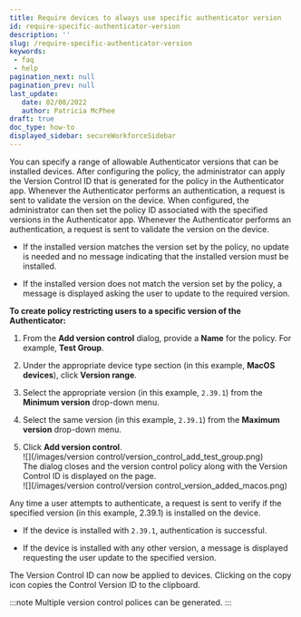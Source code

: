 ```yaml
---
title: Require devices to always use specific authenticator version
id: require-specific-authenticator-version
description: ''
slug: /require-specific-authenticator-version
keywords: 
 - faq
 - help
pagination_next: null
pagination_prev: null
last_update: 
   date: 02/08/2022
   author: Patricia McPhee
draft: true
doc_type: how-to
displayed_sidebar: secureWorkforceSidebar
---  
```




You can specify a range of allowable Authenticator versions that can be installed devices. After configuring the policy, the administrator can apply the Version Control ID that is generated for the policy in the Authenticator app. Whenever the Authenticator performs an authentication, a request is sent to validate the version on the device. When configured, the administrator can then set the policy ID associated with the specified versions in the Authenticator app. Whenever the Authenticator performs an authentication, a request is sent to validate the version on the device.

*   If the installed version matches the version set by the policy, no update is needed and no message indicating that the installed version must be installed.
    
*   If the installed version does not match the version set by the policy, a message is displayed asking the user to update to the required version.
    

**To create policy restricting users to a specific version of the Authenticator:**

1.  From the **Add version control** dialog, provide a **Name** for the policy. For example, **Test Group**.
    
2.  Under the appropriate device type section (in this example, **MacOS devices**), click **Version range**.
    
3.  Select the appropriate version (in this example, `2.39.1`) from the **Minimum version** drop-down menu.
    
4.  Select the same version (in this example, `2.39.1`) from the **Maximum version** drop-down menu.
    
5.  Click **Add version control**.  
    ![](/images/version control/version_control_add_test_group.png)  
    The dialog closes and the version control policy along with the Version Control ID is displayed on the page.  
    ![](/images/version control/version control_version_added_macos.png)
    

Any time a user attempts to authenticate, a request is sent to verify if the specified version (in this example, 2.39.1) is installed on the device.

*   If the device is installed with `2.39.1`, authentication is successful.
    
*   If the device is installed with any other version, a message is displayed requesting the user update to the specified version.
  


The Version Control ID can now be applied to devices. Clicking on the copy icon copies the Control Version ID to the clipboard.

:::note
Multiple version control polices can be generated.
:::

